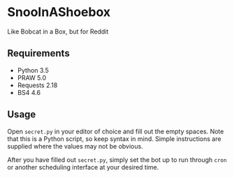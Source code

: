 # SnooInAShoebox
Like Bobcat in a Box, but for Reddit

## Requirements

* Python 3.5
* PRAW 5.0
* Requests 2.18
* BS4 4.6

## Usage

Open `secret.py` in your editor of choice and fill out the empty spaces. Note that this is a Python script, so keep syntax in mind. Simple instructions are supplied where the values may not be obvious.

After you have filled out `secret.py`, simply set the bot up to run through `cron` or another scheduling interface at your desired time.

